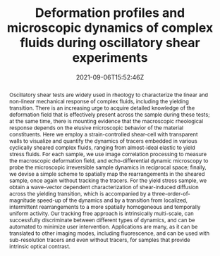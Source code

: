 ---
title: "Deformation profiles and microscopic dynamics of complex fluids during oscillatory shear experiments"
authors:
- Paolo Edera
- Matteo Brizioli
- Giuliano Zanchetta
- George Petekidis
- Fabio Giavazzi
- admin

author_notes:
- ""
- ""
- ""
- ""
- ""
- "Corresponding author"
date: "2021-09-06T15:52:46Z"
doi: "10.1039/d1sm01068a"

# Schedule page publish date (NOT publication's date).
publishDate: "2024-04-15T00:00:00Z"

# Publication type.
# Legend: 0 = Uncategorized; 1 = Conference paper; 2 = Journal article;
# 3 = Preprint / Working Paper; 4 = Report; 5 = Book; 6 = Book section;
# 7 = Thesis; 8 = Patent
publication_types: ["article-journal"]

# Publication name and optional abbreviated publication name.
publication: "*Soft Matter* **17**, 8553-8566"
publication_short: "*Soft Matter* **17**, 8553-8566"

abstract: "Oscillatory shear tests are widely used in rheology to characterize the linear and non-linear mechanical response of complex fluids, including the yielding transition. There is an increasing urge to acquire detailed knowledge of the deformation field that is effectively present across the sample during these tests; at the same time, there is mounting evidence that the macroscopic rheological response depends on the elusive microscopic behavior of the material constituents. Here we employ a strain-controlled shear-cell with transparent walls to visualize and quantify the dynamics of tracers embedded in various cyclically sheared complex fluids, ranging from almost-ideal elastic to yield stress fluids. For each sample, we use image correlation processing to measure the macroscopic deformation field, and echo-differential dynamic microscopy to probe the microscopic irreversible sample dynamics in reciprocal space; finally, we devise a simple scheme to spatially map the rearrangements in the sheared sample, once again without tracking the tracers. For the yield stress sample, we obtain a wave-vector dependent characterization of shear-induced diffusion across the yielding transition, which is accompanied by a three-order-of-magnitude speed-up of the dynamics and by a transition from localized, intermittent rearrangements to a more spatially homogeneous and temporally uniform activity. Our tracking free approach is intrinsically multi-scale, can successfully discriminate between different types of dynamics, and can be automated to minimize user intervention. Applications are many, as it can be translated to other imaging modes, including fluorescence, and can be used with sub-resolution tracers and even without tracers, for samples that provide intrinsic optical contrast."

# Summary. An optional shortened abstract.
summary:

tags:
#- tag1
#- tag2
featured: false

links:
#- name: Link
#  url: "link..."
#url_pdf: ''
#url_code: ''
#url_dataset: ''
#url_poster: ''
#url_project: ''
#url_slides: ''
#url_source: ''
#url_video: ''

# Featured image
# To use, add an image named `featured.jpg/png` to your page's folder. 
image:
  caption: 'Image credit: [RSC](https://pubs.rsc.org/en/Image/Get?imageInfo.ImageType=GA&imageInfo.ImageIdentifier.ManuscriptID=D1SM01068A&imageInfo.ImageIdentifier.Year=2021)'
  focal_point: ""
  preview_only: false

# Associated Projects (optional).
#   Associate this publication with one or more of your projects.
#   Simply enter your project's folder or file name without extension.
#   E.g. `internal-project` references `content/project/internal-project/index.md`.
#   Otherwise, set `projects: []`.
projects: []

# Slides (optional).
#   Associate this publication with Markdown slides.
#   Simply enter your slide deck's filename without extension.
#   E.g. `slides: "example"` references `content/slides/example/index.md`.
#   Otherwise, set `slides: ""`.
slides:

# Comments (optional).
#   Enable comments in the page.
commentable: false
---